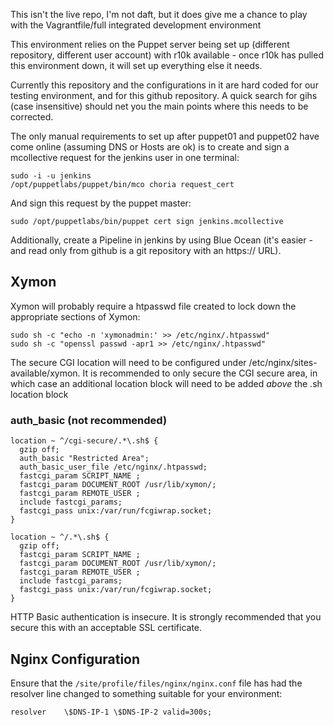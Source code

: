 This isn't the live repo, I'm not daft, but it does give me a chance to play with the Vagrantfile/full integrated development environment

This environment relies on the Puppet server being set up (different repository, different user account) with r10k available - once r10k has pulled this environment down, it will set up everything else it needs.

Currently this repository and the configurations in it are hard coded for our testing environment, and for this github repository. A quick search for gihs (case insensitive) should net you the main points where this needs to be corrected.

The only manual requirements to set up after puppet01 and puppet02 have come online (assuming DNS or Hosts are ok) is to create and sign a mcollective request for the jenkins user in one terminal:

```
sudo -i -u jenkins
/opt/puppetlabs/puppet/bin/mco choria request_cert
```

And sign this request by the puppet master:

```
sudo /opt/puppetlabs/bin/puppet cert sign jenkins.mcollective
```

Additionally, create a Pipeline in jenkins by using Blue Ocean (it's easier - and read only from github is a git repository with an https:// URL).

## Xymon

Xymon will probably require a htpasswd file created to lock down the appropriate sections of Xymon:

```
sudo sh -c "echo -n 'xymonadmin:' >> /etc/nginx/.htpasswd"
sudo sh -c "openssl passwd -apr1 >> /etc/nginx/.htpasswd"
```

The secure CGI location will need to be configured under /etc/nginx/sites-available/xymon. It is recommended to only secure the CGI secure area, in which case an additional location block will need to be added *above* the .sh location block

### auth_basic (not recommended)
```
location ~ ^/cgi-secure/.*\.sh$ {
  gzip off;
  auth_basic "Restricted Area";
  auth_basic_user_file /etc/nginx/.htpasswd;
  fastcgi_param SCRIPT_NAME ;
  fastcgi_param DOCUMENT_ROOT /usr/lib/xymon/;
  fastcgi_param REMOTE_USER ;
  include fastcgi_params;
  fastcgi_pass unix:/var/run/fcgiwrap.socket;
}

location ~ ^/.*\.sh$ {
  gzip off;
  fastcgi_param SCRIPT_NAME ;
  fastcgi_param DOCUMENT_ROOT /usr/lib/xymon/;
  fastcgi_param REMOTE_USER ;
  include fastcgi_params;
  fastcgi_pass unix:/var/run/fcgiwrap.socket;
}
```

HTTP Basic authentication is insecure. It is strongly recommended that you secure this with an acceptable SSL certificate.
## Nginx Configuration

Ensure that the `/site/profile/files/nginx/nginx.conf` file has had the resolver line changed to something suitable for your environment:

```
resolver	\$DNS-IP-1 \$DNS-IP-2 valid=300s;
```
